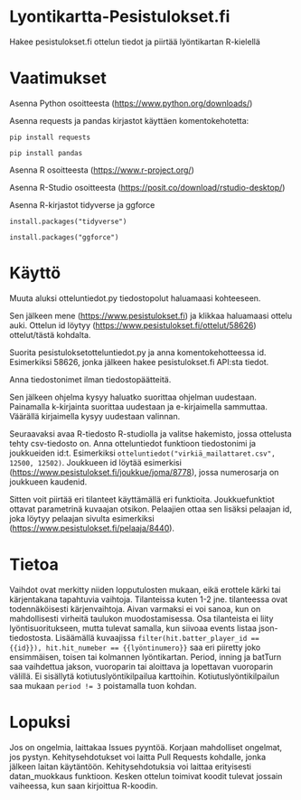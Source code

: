 # Lyontikartta-Pesistulokset.fi

Hakee pesistulokset.fi ottelun tiedot ja piirtää lyöntikartan R-kielellä

# Vaatimukset

Asenna Python osoitteesta (https://www.python.org/downloads/) 

Asenna requests ja pandas kirjastot käyttäen komentokehotetta:

`pip install requests`

`pip install pandas`

Asenna R osoitteesta (https://www.r-project.org/)

Asenna R-Studio osoitteesta (https://posit.co/download/rstudio-desktop/)

Asenna R-kirjastot tidyverse ja ggforce

`install.packages("tidyverse")`

`install.packages("ggforce")`

# Käyttö

Muuta aluksi otteluntiedot.py tiedostopolut haluamaasi kohteeseen.

Sen jälkeen mene (https://www.pesistulokset.fi) ja klikkaa haluamaasi ottelu auki. Ottelun id löytyy (https://www.pesistulokset.fi/ottelut/58626) ottelut/tästä kohdalta.

Suorita pesistuloksetotteluntiedot.py ja anna komentokehotteessa id. Esimerkiksi 58626, jonka jälkeen hakee pesistulokset.fi API:sta tiedot.

Anna tiedostonimet ilman tiedostopäätteitä.

Sen jälkeen ohjelma kysyy haluatko suorittaa ohjelman uudestaan. Painamalla k-kirjainta suorittaa uudestaan ja e-kirjaimella sammuttaa. Väärällä kirjaimella kysyy uudestaan valinnan.

Seuraavaksi avaa R-tiedosto R-studiolla ja valitse hakemisto, jossa ottelusta tehty csv-tiedosto on. Anna otteluntiedot funktioon tiedostonimi ja joukkueiden id:t. Esimerkiksi `otteluntiedot("virkiä_mailattaret.csv", 12500, 12502)`. Joukkueen id löytää esimerkisi (https://www.pesistulokset.fi/joukkue/joma/8778), jossa numerosarja on joukkueen kaudenid.

Sitten voit piirtää eri tilanteet käyttämällä eri funktioita. Joukkuefunktiot ottavat parametrinä kuvaajan otsikon. Pelaajien ottaa sen lisäksi pelaajan id, joka löytyy pelaajan sivulta esimerkiksi (https://www.pesistulokset.fi/pelaaja/8440).

# Tietoa

Vaihdot ovat merkitty niiden lopputulosten mukaan, eikä erottele kärki tai kärjentakana tapahtuvia vaihtoja. Tilanteissa kuten 1-2 jne. tilanteessa ovat todennäköisesti kärjenvaihtoja. Aivan varmaksi ei voi sanoa, kun on mahdollisesti virheitä taulukon muodostamisessa. Osa tilanteista ei liity lyöntisuoritukseen, mutta tulevat samalla, kun siivoaa events listaa json-tiedostosta. Lisäämällä kuvaajissa `filter(hit.batter_player_id == {{id}}), hit.hit_numeber == {{lyöntinumero}}` saa eri piiretty joko ensimmäisen, toisen tai kolmannen lyöntikartan. Period, inning ja batTurn saa vaihdettua jakson, vuoroparin tai aloittava ja lopettavan vuoroparin välillä. Ei sisällytä kotiutuslyöntikilpailua karttoihin. Kotiutuslyöntikilpailun saa mukaan `period != 3` poistamalla tuon kohdan. 

# Lopuksi

Jos on ongelmia, laittakaa Issues pyyntöä. Korjaan mahdolliset ongelmat, jos pystyn. Kehitysehdotukset voi laitta Pull Requests kohdalle, jonka jälkeen laitan käytäntöön. Kehitysehdotuksia voi laittaa erityisesti datan_muokkaus funktioon. Kesken ottelun toimivat koodit tulevat jossain vaiheessa, kun saan kirjoittua R-koodin. 
